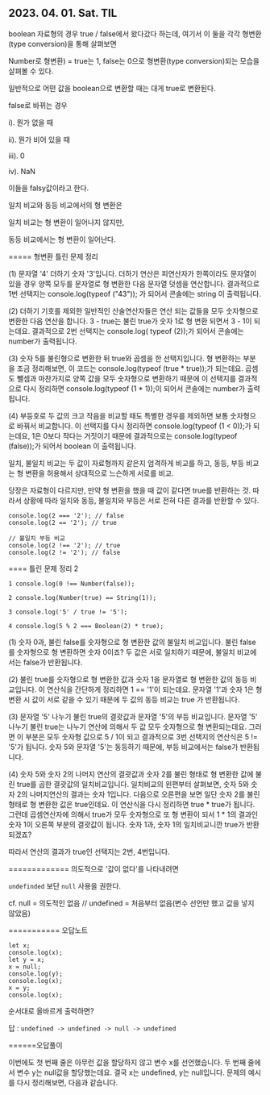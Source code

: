 ## 2023. 04. 01. Sat. TIL


boolean 자료형의 경우 true / false에서 왔다갔다 하는데, 여기서 이 둘을 각각 형변환(type conversion)을 통해 살펴보면

Number로 형변환) = true는 1, false는 0으로 형변환(type conversion)되는 모습을 살펴볼 수 있다. 


일반적으로 어떤 값을 boolean으로 변환할 때는 대게 true로 변환된다. 

false로 바뀌는 경우

i). 뭔가 없을 때

ii). 뭔가 비어 있을 때 

iii). 0

iv). NaN

이들을 falsy값이라고 한다. 



일치 비교와 동등 비교에서의 형 변환은

일치 비교는 형 변환이 일어나지 않지만, 

동등 비교에서는 형 변환이 일어난다. 



===== 형변환 틀린 문제 정리

(1) 문자열 '4' 더하기 숫자 '3'입니다. 더하기 연산은 피연산자가 한쪽이라도 문자열이 있을 경우 양쪽 모두를 문자열로 형 변환한 다음 문자열 덧셈을 연산합니다. 결과적으로 1번 선택지는 console.log(typeof ("43")); 가 되어서 콘솔에는 string 이 출력됩니다.

(2) 더하기 기호를 제외한 일반적인 산술연산자들은 연산 되는 값들을 모두 숫자형으로 변환한 다음 연산을 합니다. 3 - true는 불린 true가 숫자 1로 형 변환 되면서 3 - 1이 되는데요. 결과적으로 2번 선택지는 console.log( typeof (2));가 되어서 콘솔에는 number가 출력됩니다.

(3) 숫자 5를 불린형으로 변환한 뒤 true와 곱셈을 한 선택지입니다. 형 변환하는 부분을 조금 정리해보면, 이 코드는 console.log(typeof (true * true));가 되는데요. 곱셈도 뺄셈과 마찬가지로 양쪽 값을 모두 숫자형으로 변환하기 때문에 이 선택지를 결과적으로 다시 정리하면 console.log(typeof (1 * 1));이 되어서 콘솔에는 number가 출력됩니다.

(4) 부등호로 두 값의 크고 작음을 비교할 때도 특별한 경우를 제외하면 보통 숫자형으로 바꿔서 비교합니다.
이 선택지를 다시 정리하면 console.log(typeof (1 < 0));가 되는데요, 1은 0보다 작다는 거짓이기 때문에 결과적으로는 console.log(typeof (false));가 되어서 boolean 이 출력됩니다.


일치, 불일치 비교는 두 값이 자료형까지 같은지 엄격하게 비교를 하고, 동등, 부등 비교는 형 변환을 허용해서 상대적으로 느슨하게 서로를 비교.

당장은 자료형이 다르지만, 만약 형 변환을 했을 때 값이 같다면 true를 반환하는 것. 따라서 상황에 따라 일치와 동등, 불일치와 부등은 서로 전혀 다른 결과를 반환할 수 있다.


```// 일치 동등 비교
console.log(2 === '2'); // false 
console.log(2 == '2'); // true

// 불일치 부등 비교
console.log(2 !== '2'); // true
console.log(2 != '2'); // false
```



==== 틀린 문제 정리 2

```
1 console.log(0 !== Number(false));

2 console.log(Number(true) == String(1));

3 console.log('5' / true != '5');

4 console.log(5 % 2 === Boolean(2) * true);
```


(1) 숫자 0과, 불린 false를 숫자형으로 형 변환한 값의 불일치 비교입니다. 불린 false를 숫자형으로 형 변환하면 숫자 0이죠? 두 값은 서로 일치하기 때문에, 불일치 비교에서는 false가 반환됩니다.

(2) 불린 true를 숫자형으로 형 변환한 값과 숫자 1을 문자열로 형 변환한 값의 동등 비교입니다. 이 연산식을 간단하게 정리하면 1 == '1'이 되는데요. 문자열 '1'과 숫자 1은 형 변환 시 값이 서로 같을 수 있기 때문에 두 값의 동등 비교는 true 가 반환됩니다.

(3) 문자열 '5' 나누기 불린 true의 결괏값과 문자열 '5'의 부등 비교입니다. 문자열 '5' 나누기 불린 true는 나누기 연산에 의해서 두 값 모두 숫자형으로 형 변환되는데요. 그러면 이 부분은 모두 숫자형 값으로 5 / 1이 되고 결과적으로 3번 선택지의 연산식은 5 != '5'가 됩니다. 숫자 5와 문자열 '5'는 동등하기 때문에, 부등 비교에서는 false가 반환됩니다.

(4) 숫자 5와 숫자 2의 나머지 연산의 결괏값과 숫자 2를 불린 형태로 형 변환한 값에 불린 true를 곱한 결괏값의 일치비교입니다. 일치비교의 왼편부터 살펴보면, 숫자 5와 숫자 2의 나머지연산의 결과는 숫자 1입니다. 다음으로 오른편을 보면 일단 숫자 2를 불린 형태로 형 변환한 값은 true인데요. 이 연산식을 다시 정리하면 true * true가 됩니다. 그런데 곱셈연산자에 의해서 true가 모두 숫자형으로 또 형 변환이 되서 1 * 1의 결과인 숫자 1이 오른쪽 부분의 결괏값이 됩니다.
숫자 1과, 숫자 1의 일치비교니깐 true가 반환되겠죠?

따라서 연산의 결과가 true인 선택지는 2번, 4번입니다.



=============
의도적으로 '값이 없다'를 나타내려면

```undefinded``` 보단  ```null``` 사용을 권한다.

cf. null = 의도적인 없음 // undefined = 처음부터 없음(변수 선언만 했고 값을 넣지 않았음)


=========== 오답노트

```
let x;
console.log(x);
let y = x;
x = null;
console.log(y);
console.log(x);
x = y;
console.log(x);
```

순서대로 올바르게 출력하면?

답 : ``` undefined -> undefined -> null -> undefined ```



======오답풀이

이번에도 첫 번째 줄은 아무런 값을 할당하지 않고 변수 x를 선언했습니다.
두 번째 줄에서 변수 y는 null값을 할당했는데요. 결국 x는 undefined, y는 null입니다.
문제의 예시를 다시 정리해보면, 다음과 같습니다.


